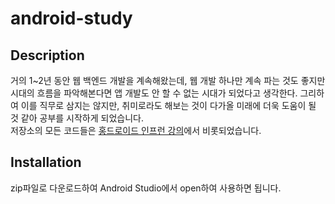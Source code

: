# android-study

## Description

거의 1~2년 동안 웹 백엔드 개발을 계속해왔는데, 웹 개발 하나만 계속 파는 것도 좋지만 시대의 흐름을 파악해본다면 앱 개발도 안 할 수 없는 시대가 되었다고 생각한다.
그리하여 이를 직무로 삼지는 않지만, 취미로라도 해보는 것이 다가올 미래에 더욱 도움이 될 것 같아 공부를 시작하게 되었습니다.<br>
저장소의 모든 코드들은 [홍드로이드 인프런 강의](https://www.inflearn.com/course/%ED%98%84%EC%A7%81%EA%B0%9C%EB%B0%9C%EC%9E%90-%EC%95%88%EB%93%9C%EB%A1%9C%EC%9D%B4%EB%93%9C-%EC%95%B1)에서 비롯되었습니다.

## Installation
zip파일로 다운로드하여 Android Studio에서 open하여 사용하면 됩니다.
